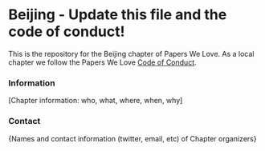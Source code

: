 # Beijing - Update this file and the code of conduct!

This is the repository for the Beijing chapter of Papers We Love. As a local chapter we follow the Papers We Love [Code of Conduct](https://github.com/papers-we-love/beijing/blob/master/code-of-conduct.md).

### Information

[Chapter information: who, what, where, when, why]

### Contact

{Names and contact information (twitter, email, etc) of Chapter organizers}
